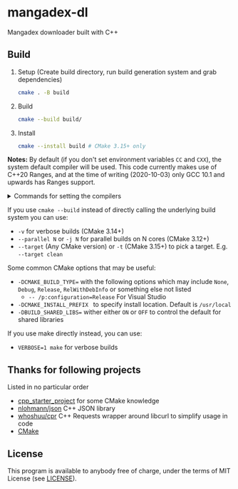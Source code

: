 # mangadex-dl
Mangadex downloader built with C++

## Build
1. Setup (Create build directory, run build generation system and grab dependencies)
    ```bash
    cmake . -B build
    ```
4. Build
    ```bash
    cmake --build build/
    ```
5. Install
    ```bash 
    cmake --install build # CMake 3.15+ only
    
    ```

**Notes:**
By default (if you don't set environment variables `CC` and `CXX`), the system default compiler will be used.
This code currently makes use of C++20 Ranges, and at the time of writing (2020-10-03) only GCC 10.1 and upwards has Ranges support.

<details>
<summary>Commands for setting the compilers </summary>
Substitute your desired compiler (`clang`, `gcc`, etc) as necessary when following.

- ***NIX Based:**
    - **Temporarily** *(only for the current shell)***:**
    
        Run one of the following in the terminal:
        - clang
        ```bash
        CC=clang
        CXX=clang++
        ```
        - gcc
        ```bash
        CC=gcc
        CXX=g++
        ```
    - **Permanent:**
    
        Set in your shell config/startup file, the following example shows how to setup clang as the default for the bash shell

        Open `~/.bashrc` using your text editor:
        ```bash
        gedit ~/.bashrc
        ```
        Add `CC` and `CXX` to point to the compilers:
        ```basH
        export CC=clang
        export CXX=clang++
        ```
        Save and close the file.

- **Windows:**
    - **Permanent:**
    
        Run one of the following in PowerShell:
        - Visual Studio generator and compiler (cl)
        ```powershell
        [Environment]::SetEnvironmentVariable("CC", "cl.exe", "User")
        [Environment]::SetEnvironmentVariable("CXX", "cl.exe", "User")
        refreshenv
        ```
        Set the architecture using [vsvarsall](https://docs.microsoft.com/en-us/cpp/build/building-on-the-command-line?view=vs-2019#vcvarsall-syntax):
        ```powershell
        vsvarsall.bat x64
        ```
        - clang
        ```powershell
        [Environment]::SetEnvironmentVariable("CC", "clang.exe", "User")
        [Environment]::SetEnvironmentVariable("CXX", "clang++.exe", "User")
        refreshenv
        ```
        - gcc
        ```powershell
        [Environment]::SetEnvironmentVariable("CC", "gcc.exe", "User")
        [Environment]::SetEnvironmentVariable("CXX", "g++.exe", "User")
        refreshenv
        ```
    - **Temporarily** *(only for the current shell)***:**
    
        Run one of the following in PowerShell:
        - clang
        ```powershell
        $Env:CC="clang.exe"
        $Env:CXX="clang++.exe"
        ```
        - gcc
        ```powershell
        $Env:CC="gcc.exe"
        $Env:CXX="g++.exe"
        ```

</details>

If you use `cmake --build` instead of directly calling the underlying build system you can use:
- `-v` for verbose builds (CMake 3.14+)
- `--parallel N` or `-j N` for parallel builds on N cores (CMake 3.12+)
- `--target` (Any CMake version) or `-t` (CMake 3.15+) to pick a target. E.g. `--target clean`

Some common CMake options that may be useful:
- `-DCMAKE_BUILD_TYPE=` with the following options which may include `None`, `Debug`, `Release`, `RelWithDebInfo` or something else not listed
    - `-- /p:configuration=Release` For Visual Studio
- `-DCMAKE_INSTALL_PREFIX ` to specify install location. Default is `/usr/local`
- `-DBUILD_SHARED_LIBS=` wither either `ON` or `OFF` to control the default for shared libraries

If you use make directly instead,  you can use:
- `VERBOSE=1 make` for verbose builds

## Thanks for following projects
Listed in no particular order

- [cpp_starter_project](https://github.com/lefticus/cpp_starter_project) for some CMake knowledge
- [nlohmann/json](https://github.com/nlohmann/json/) C++ JSON library
- [whoshuu/cpr](https://github.com/whoshuu/cpr) C++ Requests wrapper around libcurl to simplify usage in code
- [CMake](https://cmake.org/)

## License
This program is available to anybody free of charge, under the terms of MIT License (see [LICENSE](LICENSE)).
